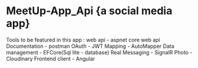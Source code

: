 # MeetUp-App_Api {a social media app}
Tools to be featured in this app :
web api - aspnet core web api
Documentation - postman
OAuth - JWT
Mapping - AutoMapper
Data management - EFCore(Sql lite - database)
Real Messaging - SignalR
Photo - Cloudinary
Frontend client - Angular


